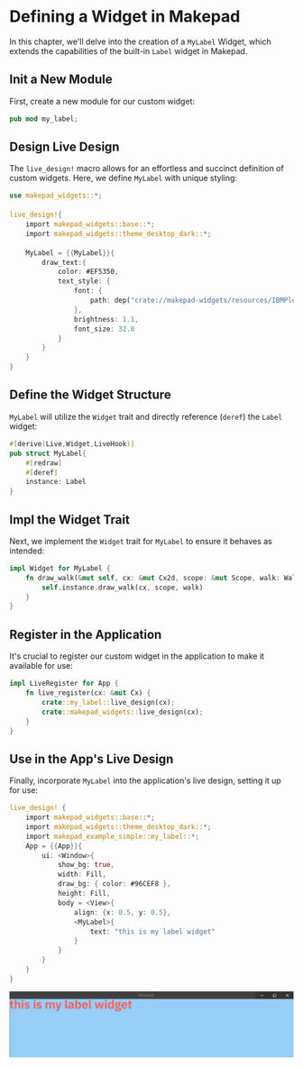 # Defining a Widget in Makepad

In this chapter, we'll delve into the creation of a `MyLabel` Widget, which extends the capabilities of the built-in `Label` widget in Makepad.

## Init a New Module

First, create a new module for our custom widget:

```rust
pub mod my_label;
```

## Design Live Design

The `live_design!` macro allows for an effortless and succinct definition of custom widgets. Here, we define `MyLabel` with unique styling:

```rust
use makepad_widgets::*;

live_design!{
    import makepad_widgets::base::*;
    import makepad_widgets::theme_desktop_dark::*;

    MyLabel = {{MyLabel}}{
        draw_text:{
            color: #EF5350,
            text_style: { 
                font: {
                    path: dep("crate://makepad-widgets/resources/IBMPlexSans-SemiBold.ttf")
                }, 
                brightness: 1.1,  
                font_size: 32.0
            } 
        }
    }
}
```

## Define the Widget Structure

`MyLabel` will utilize the `Widget` trait and directly reference (`deref`) the `Label` widget:

```rust
#[derive(Live,Widget,LiveHook)]
pub struct MyLabel{
    #[redraw]
    #[deref]
    instance: Label
}
```

## Impl the Widget Trait

Next, we implement the `Widget` trait for `MyLabel` to ensure it behaves as intended:

```rust
impl Widget for MyLabel {
    fn draw_walk(&mut self, cx: &mut Cx2d, scope: &mut Scope, walk: Walk) -> DrawStep {
        self.instance.draw_walk(cx, scope, walk)
    }
}
```

## Register in the Application

It's crucial to register our custom widget in the application to make it available for use:

```rust
impl LiveRegister for App {
    fn live_register(cx: &mut Cx) {
        crate::my_label::live_design(cx);
        crate::makepad_widgets::live_design(cx);
    }
}
```

## Use in the App's Live Design

Finally, incorporate `MyLabel` into the application's live design, setting it up for use:

```rust
live_design! {
    import makepad_widgets::base::*;
    import makepad_widgets::theme_desktop_dark::*;
    import makepad_example_simple::my_label::*;
    App = {{App}}{ 
        ui: <Window>{
            show_bg: true, 
            width: Fill, 
            draw_bg: { color: #96CEF8 }, 
            height: Fill,  
            body = <View>{
                align: {x: 0.5, y: 0.5}, 
                <MyLabel>{
                    text: "this is my label widget"
                } 
            } 
        } 
    }
}
```

![Custom MyLabel Widget Example](../../../static/my_label.png)
